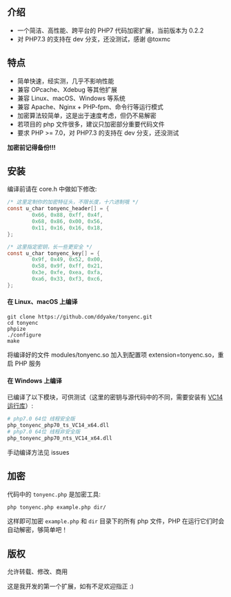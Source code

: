 ## 介绍

- 一个简洁、高性能、跨平台的 PHP7 代码加密扩展，当前版本为 0.2.2
- 对 PHP7.3 的支持在 dev 分支，还没测试，感谢 @toxmc

## 特点

- 简单快速，经实测，几乎不影响性能
- 兼容 OPcache、Xdebug 等其他扩展
- 兼容 Linux、macOS、Windows 等系统
- 兼容 Apache、Nginx + PHP-fpm、命令行等运行模式
- 加密算法较简单，这是出于速度考虑，但仍不易解密
- 若项目的 php 文件很多，建议只加密部分重要代码文件
- 要求 PHP >= 7.0，对 PHP7.3 的支持在 dev 分支，还没测试

**加密前记得备份!!!**

## 安装

编译前请在 core.h 中做如下修改:
```c
/* 这里定制你的加密特征头，不限长度，十六进制哦 */
const u_char tonyenc_header[] = {
        0x66, 0x88, 0xff, 0x4f,
        0x68, 0x86, 0x00, 0x56,
        0x11, 0x16, 0x16, 0x18,
};

/* 这里指定密钥，长一些更安全 */
const u_char tonyenc_key[] = {
        0x9f, 0x49, 0x52, 0x00,
        0x58, 0x9f, 0xff, 0x21,
        0x3e, 0xfe, 0xea, 0xfa,
        0xa6, 0x33, 0xf3, 0xc6,
};
```

#### 在 Linux、macOS 上编译
```
git clone https://github.com/ddyake/tonyenc.git
cd tonyenc
phpize
./configure
make
```
将编译好的文件 modules/tonyenc.so 加入到配置项 extension=tonyenc.so，重启 PHP 服务

#### 在 Windows 上编译

已编译了以下模块，可供测试（这里的密钥与源代码中的不同，需要安装有 [VC14 运行库](https://www.microsoft.com/zh-CN/download/details.aspx?id=48145)）:
```bash
# php7.0 64位 线程安全版
php_tonyenc_php70_ts_VC14_x64.dll
# php7.0 64位 线程非安全版
php_tonyenc_php70_nts_VC14_x64.dll
```
手动编译方法见 issues


## 加密

代码中的 `tonyenc.php` 是加密工具:
```bash
php tonyenc.php example.php dir/
```
这样即可加密 `example.php` 和 `dir` 目录下的所有 php 文件，PHP 在运行它们时会自动解密，够简单吧！

## 版权

允许转载、修改、商用

这是我开发的第一个扩展，如有不足欢迎指正 :)
